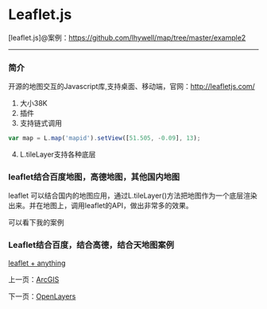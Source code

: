 Leaflet.js
====================

[leaflet.js]@案例：https://github.com/lhywell/map/tree/master/example2

-------------------

### 简介

开源的地图交互的Javascript库,支持桌面、移动端，官网：http://leafletjs.com/

1. 大小38K
2. 插件
3. 支持链式调用
```js
var map = L.map('mapid').setView([51.505, -0.09], 13);
```
4. L.tileLayer支持各种底层

### leaflet结合百度地图，高德地图，其他国内地图

leaflet 可以结合国内的地图应用，通过L.tileLayer()方法把地图作为一个底层渲染出来。并在地图上，调用leaflet的API，做出非常多的效果。

可以看下我的案例

### Leaflet结合百度，结合高德，结合天地图案例

[leaflet + anything](https://github.com/lhywell/map/tree/master/example2/leaf+.html)

上一页：[ArcGIS](https://github.com/lhywell/map/blob/master/2.6README.md)

下一页：[OpenLayers](https://github.com/lhywell/map/blob/master/2.8README.md)